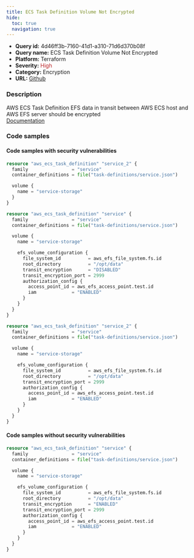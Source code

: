 ```yaml
---
title: ECS Task Definition Volume Not Encrypted
hide:
  toc: true
  navigation: true
---
```


<style>
  .highlight .hll {
    background-color: #ff171742;
  }
  .md-content {
    max-width: 1100px;
    margin: 0 auto;
  }
</style>

-   **Query id:** 4d46ff3b-7160-41d1-a310-71d6d370b08f
-   **Query name:** ECS Task Definition Volume Not Encrypted
-   **Platform:** Terraform
-   **Severity:** <span style="color:#bb2124">High</span>
-   **Category:** Encryption
-   **URL:** [Github](https://github.com/Checkmarx/kics/tree/master/assets/queries/terraform/aws/ecs_task_definition_volume_not_encrypted)

### Description
AWS ECS Task Definition EFS data in transit between AWS ECS host and AWS EFS server should be encrypted<br>
[Documentation](https://registry.terraform.io/providers/hashicorp/aws/latest/docs/resources/ecs_task_definition#transit_encryption)

### Code samples
#### Code samples with security vulnerabilities
```tf title="Positive test num. 1 - tf file" hl_lines="5"
resource "aws_ecs_task_definition" "service_2" {
  family                = "service"
  container_definitions = file("task-definitions/service.json")

  volume {
    name = "service-storage"
  }
}

```
```tf title="Positive test num. 2 - tf file" hl_lines="11"
resource "aws_ecs_task_definition" "service" {
  family                = "service"
  container_definitions = file("task-definitions/service.json")

  volume {
    name = "service-storage"

    efs_volume_configuration {
      file_system_id          = aws_efs_file_system.fs.id
      root_directory          = "/opt/data"
      transit_encryption      = "DISABLED"
      transit_encryption_port = 2999
      authorization_config {
        access_point_id = aws_efs_access_point.test.id
        iam             = "ENABLED"
      }
    }
  }
}

```
```tf title="Positive test num. 3 - tf file" hl_lines="8"
resource "aws_ecs_task_definition" "service_2" {
  family                = "service"
  container_definitions = file("task-definitions/service.json")

  volume {
    name = "service-storage"

    efs_volume_configuration {
      file_system_id          = aws_efs_file_system.fs.id
      root_directory          = "/opt/data"
      transit_encryption_port = 2999
      authorization_config {
        access_point_id = aws_efs_access_point.test.id
        iam             = "ENABLED"
      }
    }
  }
}

```


#### Code samples without security vulnerabilities
```tf title="Negative test num. 1 - tf file"
resource "aws_ecs_task_definition" "service" {
  family                = "service"
  container_definitions = file("task-definitions/service.json")

  volume {
    name = "service-storage"

    efs_volume_configuration {
      file_system_id          = aws_efs_file_system.fs.id
      root_directory          = "/opt/data"
      transit_encryption      = "ENABLED"
      transit_encryption_port = 2999
      authorization_config {
        access_point_id = aws_efs_access_point.test.id
        iam             = "ENABLED"
      }
    }
  }
}

```
